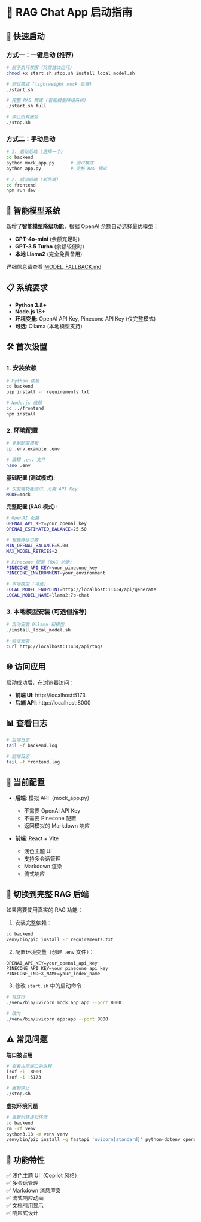 # 🚀 RAG Chat App 启动指南

## 🎯 快速启动

### 方式一：一键启动 (推荐)
```bash
# 赋予执行权限（只需首次运行）
chmod +x start.sh stop.sh install_local_model.sh

# 测试模式 (lightweight mock 后端)
./start.sh

# 完整 RAG 模式 (智能模型降级系统)
./start.sh full

# 停止所有服务
./stop.sh
```

### 方式二：手动启动
```bash
# 1. 启动后端 (选择一个)
cd backend
python mock_app.py      # 测试模式
python app.py           # 完整 RAG 模式

# 2. 启动前端 (新终端)  
cd frontend
npm run dev
```

## 🧠 智能模型系统

新增了**智能模型降级功能**，根据 OpenAI 余额自动选择最优模型：
- **GPT-4o-mini** (余额充足时)
- **GPT-3.5 Turbo** (余额较低时) 
- **本地 Llama2** (完全免费备用)

详细信息请查看 [MODEL_FALLBACK.md](./MODEL_FALLBACK.md)

## 📋 系统要求

- **Python 3.8+** 
- **Node.js 18+**
- **环境变量**: OpenAI API Key, Pinecone API Key (仅完整模式)
- **可选**: Ollama (本地模型支持)

## 🛠️ 首次设置

### 1. 安装依赖
```bash
# Python 依赖
cd backend
pip install -r requirements.txt

# Node.js 依赖  
cd ../frontend
npm install
```

### 2. 环境配置
```bash
# 复制配置模板
cp .env.example .env

# 编辑 .env 文件
nano .env
```

**基础配置 (测试模式):**
```bash
# 仅前端功能测试，无需 API Key
MODE=mock
```

**完整配置 (RAG 模式):**
```bash
# OpenAI 配置
OPENAI_API_KEY=your_openai_key
OPENAI_ESTIMATED_BALANCE=25.50

# 智能降级设置
MIN_OPENAI_BALANCE=5.00
MAX_MODEL_RETRIES=2

# Pinecone 配置 (RAG 功能)
PINECONE_API_KEY=your_pinecone_key
PINECONE_ENVIRONMENT=your_environment

# 本地模型 (可选)
LOCAL_MODEL_ENDPOINT=http://localhost:11434/api/generate
LOCAL_MODEL_NAME=llama2:7b-chat
```

### 3. 本地模型安装 (可选但推荐)
```bash
# 自动安装 Ollama 和模型
./install_local_model.sh

# 验证安装
curl http://localhost:11434/api/tags
```

## 🌐 访问应用

启动成功后，在浏览器访问：
- **前端 UI**: http://localhost:5173
- **后端 API**: http://localhost:8000

## 📊 查看日志

```bash
# 后端日志
tail -f backend.log

# 前端日志
tail -f frontend.log
```

## 🔧 当前配置

- **后端**: 模拟 API（mock_app.py）
  - 不需要 OpenAI API Key
  - 不需要 Pinecone 配置
  - 返回模拟的 Markdown 响应

- **前端**: React + Vite
  - 浅色主题 UI
  - 支持多会话管理
  - Markdown 渲染
  - 流式响应

## 🔄 切换到完整 RAG 后端

如果需要使用真实的 RAG 功能：

1. 安装完整依赖：
```bash
cd backend
venv/bin/pip install -r requirements.txt
```

2. 配置环境变量（创建 `.env` 文件）：
```env
OPENAI_API_KEY=your_openai_api_key
PINECONE_API_KEY=your_pinecone_api_key
PINECONE_INDEX_NAME=your_index_name
```

3. 修改 `start.sh` 中的启动命令：
```bash
# 将这行
./venv/bin/uvicorn mock_app:app --port 8000

# 改为
./venv/bin/uvicorn app:app --port 8000
```

## ⚠️ 常见问题

**端口被占用**
```bash
# 查看占用端口的进程
lsof -i :8000
lsof -i :5173

# 强制停止
./stop.sh
```

**虚拟环境问题**
```bash
# 重新创建虚拟环境
cd backend
rm -rf venv
python3.13 -m venv venv
venv/bin/pip install -q fastapi 'uvicorn[standard]' python-dotenv openai
```

## 📱 功能特性

✅ 浅色主题 UI（Copilot 风格）  
✅ 多会话管理  
✅ Markdown 消息渲染  
✅ 流式响应动画  
✅ 文档引用显示  
✅ 响应式设计  
